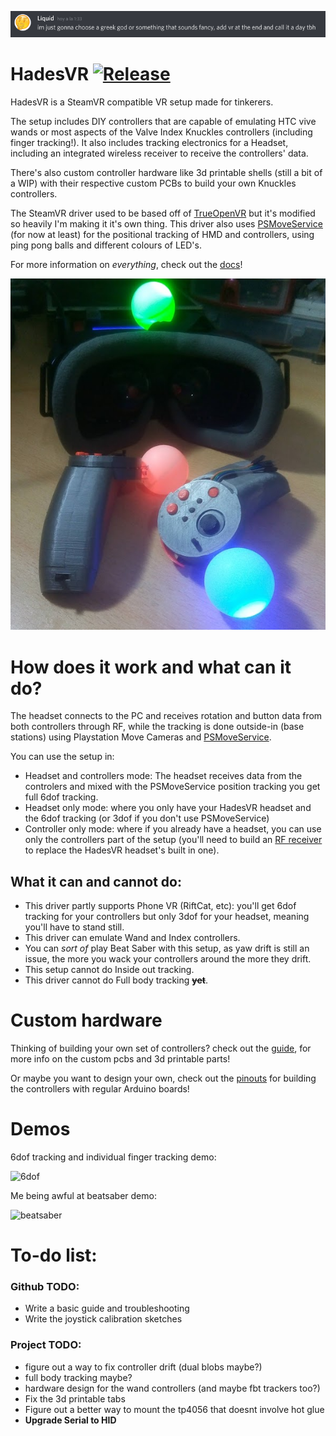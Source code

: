 
![name](docs/img/name.png)

# HadesVR       [![Release](https://img.shields.io/github/v/release/HadesVR/HadesVR.svg)](../../releases/latest)
HadesVR is a SteamVR compatible VR setup made for tinkerers. 

The setup includes DIY controllers that are capable of emulating HTC vive wands or most aspects of the Valve Index Knuckles controllers (including finger tracking!). It also includes tracking electronics for a Headset, including an integrated wireless receiver to receive the controllers' data.

There's also custom controller hardware like 3d printable shells (still a bit of a WIP) with their respective custom PCBs to build your own Knuckles controllers.

The SteamVR driver used to be based off of [TrueOpenVR](https://github.com/TrueOpenVR) but it's modified so heavily I'm making it it's own thing.
This driver also uses [PSMoveService](https://github.com/psmoveservice/PSMoveService) (for now at least) for the positional tracking of HMD and controllers, using ping pong balls and different colours of LED's.

For more information on *everything*, check out the [docs](docs/DocsIndex.md)!

![1](docs/img/Headset.png)

# How does it work and what can it do?

The headset connects to the PC and receives rotation and button data from both controllers through RF, while the tracking is done outside-in (base stations) using Playstation Move Cameras and [PSMoveService](https://github.com/psmoveservice/PSMoveService).

You can use the setup in: 
* Headset and controllers mode: The headset receives data from the controlers and mixed with the PSMoveService position tracking you get full 6dof tracking.
* Headset only mode: where you only have your HadesVR headset and the 6dof tracking (or 3dof if you don't use PSMoveService)
* Controller only mode: where if you already have a headset, you can use only the controllers part of the setup (you'll need to build an [RF receiver](docs/RFReceiver.md) to replace the HadesVR headset's built in one).

## What it can and cannot do:
* This driver partly supports Phone VR (RiftCat, etc): you'll get 6dof tracking for your controllers but only 3dof for your headset, meaning you'll have to stand still.
* This driver can emulate Wand and Index controllers.
* You can *sort of* play Beat Saber with this setup, as yaw drift is still an issue, the more you wack your controllers around the more they drift.
* This setup cannot do Inside out tracking.
* This driver cannot do Full body tracking ~~**yet**~~.

# Custom hardware
Thinking of building your own set of controllers? check out the [guide](docs/DocsIndex.md#controllers), for more info on the custom pcbs and 3d printable parts!

Or maybe you want to design your own, check out the [pinouts](docs/ControllerPinouts.md) for building the controllers with regular Arduino boards!

# Demos

6dof tracking and individual finger tracking demo:

![6dof](docs/img/6dof.gif)


Me being awful at beatsaber demo:

![beatsaber](docs/img/Beatsaber.gif)


# To-do list:

### Github TODO:
- Write a basic guide and troubleshooting
- Write the joystick calibration sketches

### Project TODO:
- figure out a way to fix controller drift (dual blobs maybe?)
- full body tracking maybe?
- hardware design for the wand controllers (and maybe fbt trackers too?)
- Fix the 3d printable tabs
- Figure out a better way to mount the tp4056 that doesnt involve hot glue
- **Upgrade Serial to HID**